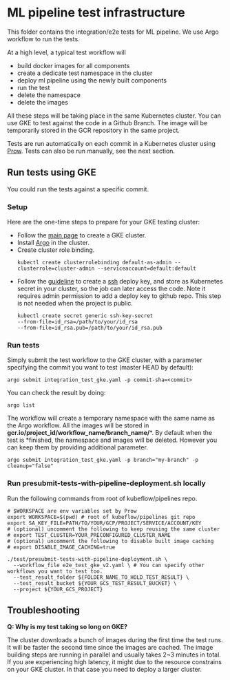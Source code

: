 # ML pipeline test infrastructure

This folder contains the integration/e2e tests for ML pipeline. We use Argo workflow to run the tests.

At a high level, a typical test workflow will

- build docker images for all components
- create a dedicate test namespace in the cluster 
- deploy ml pipeline using the newly built components
- run the test
- delete the namespace
- delete the images

All these steps will be taking place in the same Kubernetes cluster. 
You can use GKE to test against the code in a Github Branch. The image will be temporarily stored in the GCR repository in the same project.

Tests are run automatically on each commit in a Kubernetes cluster using
[Prow](https://github.com/kubernetes/test-infra/tree/master/prow).
Tests can also be run manually, see the next section.

## Run tests using GKE

You could run the tests against a specific commit.

### Setup

Here are the one-time steps to prepare for your GKE testing cluster:
- Follow the [main page](https://github.com/kubeflow/pipelines#setup-gke) to
create a GKE cluster.
- Install [Argo](https://github.com/argoproj/argo/blob/master/demo.md#argo-v20-getting-started)
in the cluster.
- Create cluster role binding.
  ```
  kubectl create clusterrolebinding default-as-admin --clusterrole=cluster-admin --serviceaccount=default:default
  ```
- Follow the
[guideline](https://developer.github.com/v3/guides/managing-deploy-keys/) to
create a
[ssh](https://help.github.com/articles/generating-a-new-ssh-key-and-adding-it-to-the-ssh-agent/)
deploy key, and store as Kubernetes secret in your cluster, so the job can
later access the code. Note it requires admin permission to add a deploy key
to github repo. This step is not needed when the project is public.
  ```
  kubectl create secret generic ssh-key-secret
  --from-file=id_rsa=/path/to/your/id_rsa
  --from-file=id_rsa.pub=/path/to/your/id_rsa.pub
  ```

### Run tests
Simply submit the test workflow to the GKE cluster, with a parameter
specifying the commit you want to test (master HEAD by default):
```
argo submit integration_test_gke.yaml -p commit-sha=<commit>
```
You can check the result by doing:
```
argo list
```
The workflow will create a temporary namespace with the same name as the Argo
workflow. All the images will be stored in
**gcr.io/project_id/workflow_name/branch_name/***. By default when the test is
*finished, the namespace and images will be deleted.
However you can keep them by providing additional parameter. 
```
argo submit integration_test_gke.yaml -p branch="my-branch" -p cleanup="false"
```

### Run presubmit-tests-with-pipeline-deployment.sh locally

Run the following commands from root of kubeflow/pipelines repo.
```
# $WORKSPACE are env variables set by Prow
export WORKSPACE=$(pwd) # root of kubeflow/pipelines git repo
export SA_KEY_FILE=PATH/TO/YOUR/GCP/PROJECT/SERVICE/ACCOUNT/KEY
# (optional) uncomment the following to keep reusing the same cluster
# export TEST_CLUSTER=YOUR_PRECONFIGURED_CLUSTER_NAME
# (optional) uncomment the following to disable built image caching
# export DISABLE_IMAGE_CACHING=true

./test/presubmit-tests-with-pipeline-deployment.sh \
  --workflow_file e2e_test_gke_v2.yaml \ # You can specify other workflows you want to test too.
  --test_result_folder ${FOLDER_NAME_TO_HOLD_TEST_RESULT} \
  --test_result_bucket ${YOUR_GCS_TEST_RESULT_BUCKET} \
  --project ${YOUR_GCS_PROJECT}
```

## Troubleshooting

**Q: Why is my test taking so long on GKE?**

The cluster downloads a bunch of images during the first time the test runs. It will be faster the second time since the images are cached.
The image building steps are running in parallel and usually takes 2~3 minutes in total. If you are experiencing high latency, it might due to the resource constrains
on your GKE cluster. In that case you need to deploy a larger cluster. 
